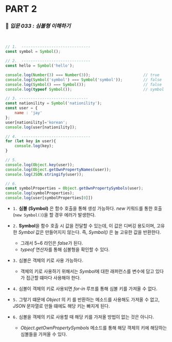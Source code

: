 # PART 2

###  :pencil: ***입문 033 :  심볼형 이해하기***

<br>

```javascript
// 1.  ------------------------------
const symbol = Symbol();

// 2.  ------------------------------
const hello = Symbol('hello');

console.log(Number(3) === Number(3));						// true
console.log(Symbol('symbol') === Symbol('symbol'));			// false
console.log(Symbol() === Symbol());							// false
console.log(typeof Symbol());								// symbol

// 3. ------------------------------
const nationility = Symbol('nationility');
const user = {
    name : 'jay'
};
user[nationility]='korean';
console.log(user[nationility]);

// 4.  ------------------------------
for (let key in user){
    console.log(key);
}

// 5. 
console.log(Object.key(user));
console.log(Object.getOwnPropertyNames(user));
console.log(JSON.stringify(user));

// 6.
const symbolProperties = Object.getOwnPropertySymbols(user);
console.log(symbolProperties);
console.log(user[symbolProperties[0]])
```

- `1.` **심볼** **(Symbol)** 은 함수 호출을 통해 생성 가능하다. *new* 키워드를 통한 호출 (`new Symbol()`)을 할 경우 에러가 발생한다.  

- `2.` **Symbol**을 함수 호출 시 값을 전달할 수 있는데, 이 값은 디버깅 용도이며, 고유한 *Symbol* 값은 만들어지지 않는다. 즉, *Symbol()* 은 늘 고유한 값을 반환한다. 
  - 그래서 5~6 라인은 *false*가 된다.
  - *typeof*  연산자를 통해 심볼형을 확인할 수 있다.
- `3.` 심볼은 객체의 키로 사용 가능하다. 
  - 객체의 키로 사용하기 위해서는 *Symbol*에 대한 래퍼런스를 변수에 담고 있다가 접근할 떄마다 사용해야 한다. 
- `4.` 심볼이 객체의 키로 사용되면 *for-in* 루프를 통해 심볼 키를 가져올 수 없다.
- `5.` 그렇기 떄문에 *Object* 의 키 를 반환하는 메소드를 사용해도 가져올 수 없고,  *JSON* 문자열로 만들 떄에도 해당 키는 빠지게 된다.
- `6.` 심볼을 객체의 키로 사용할 때 해당 키를 가져올 방법이 없는 것은 아니다.
  - *Object.getOwnPropertySymbols* 메소드를 통해 해당 객체의 키에 해당하는 심볼들을 가져올 수 있다.
